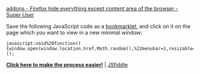 [addons - Firefox hide everything except content area of the browser - Super User](https://superuser.com/questions/977912/firefox-hide-everything-except-content-area-of-the-browser/1269912#1269912)

Save the following JavaScript code as a [bookmarklet](https://en.wikipedia.org/wiki/Bookmarklet), and click on it on the page which you want to view in a new minimal window:

```
javascript:void%20function(){window.open(window.location.href,Math.random(),%22menubar=1,resizable=0%22)}();
```

**[Click here to make the process easier!](https://fiddle.jshell.net/jfnr27wo/show/)** | [JSfiddle](https://jsfiddle.net/jfnr27wo/)
